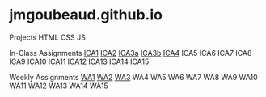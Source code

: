 # jmgoubeaud.github.io

Projects
    HTML
    CSS
    JS

In-Class Assignments
    [ICA1](https://jmgoubeaud.github.io/ica/ICA1.pdf)
    [ICA2](https://jmgoubeaud.github.io/ica/ICA2.pdf)
    [ICA3a](https://jmgoubeaud.github.io/ica/ica3a.html)
    [ICA3b](https://jmgoubeaud.github.io/ica/ica3b.html)
    [ICA4](https://jmgoubeaud.github.io/ica/ica4.html)
    ICA5
    ICA6
    ICA7
    ICA8
    ICA9
    ICA10
    ICA11
    ICA12
    ICA13
    ICA14
    ICA15

Weekly Assignments
    [WA1](https://jmgoubeaud.github.io/wa/wa1.html)
    [WA2](https://jmgoubeaud.github.io/wa/wa2.html)
    [WA3](https://jmgoubeaud.github.io/wa/wa3.html)
    WA4
    WA5
    WA6
    WA7
    WA8
    WA9
    WA10
    WA11
    WA12
    WA13
    WA14
    WA15
